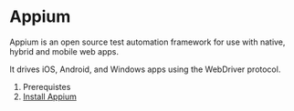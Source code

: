 # Appium
Appium is an open source test automation framework for use with native, hybrid and mobile web apps. 

It drives iOS, Android, and Windows apps using the WebDriver protocol.

1. Prerequistes
1. [Install Appium](/Install.md)

